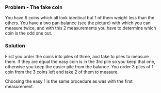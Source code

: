 ### Problem - The fake coin 

You have 9 coins which all look identical but 1 of them weight less than the others. 
You have a two pan balance (see the picture) with which you can measure twice, and with this 2 measurements you have to determine which coin is the odd one out.

### Solution

First you order the coins into piles of three, and take to piles to measure them. 
If they are equal the easy coin is in the 3rd pile so you keep that one, otherwise you keep the easier pile from the balance. 
You order 3 piles of 1 coin from the 3 coins left and take 2 of them to measure. 

Choosing the easy 1 is the same procedure as was with the first measurement.


